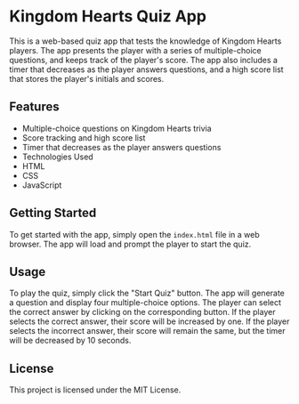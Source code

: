 # Kingdom Hearts Quiz App
This is a web-based quiz app that tests the knowledge of Kingdom Hearts players. The app presents the player with a series of multiple-choice questions, and keeps track of the player's score. The app also includes a timer that decreases as the player answers questions, and a high score list that stores the player's initials and scores.

## Features
- Multiple-choice questions on Kingdom Hearts trivia
- Score tracking and high score list
- Timer that decreases as the player answers questions
- Technologies Used
- HTML
- CSS
- JavaScript

## Getting Started
To get started with the app, simply open the `index.html` file in a web browser. The app will load and prompt the player to start the quiz.

## Usage
To play the quiz, simply click the "Start Quiz" button. The app will generate a question and display four multiple-choice options. The player can select the correct answer by clicking on the corresponding button. If the player selects the correct answer, their score will be increased by one. If the player selects the incorrect answer, their score will remain the same, but the timer will be decreased by 10 seconds.

## License
This project is licensed under the MIT License.
